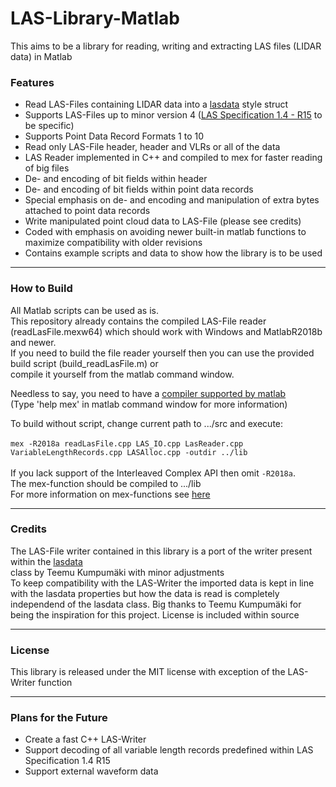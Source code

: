 # LAS-Library-Matlab
This aims to be a library for reading, writing and extracting LAS files (LIDAR data) in Matlab

### Features 
- Read LAS-Files containing LIDAR data into a [lasdata](https://www.mathworks.com/matlabcentral/fileexchange/48073-lasdata) style struct
- Supports LAS-Files up to minor version 4 ([LAS Specification 1.4 - R15](https://www.asprs.org/wp-content/uploads/2019/07/LAS_1_4_r15.pdf) to be specific)
- Supports Point Data Record Formats 1 to 10
- Read only LAS-File header, header and VLRs or all of the data
- LAS Reader implemented in C++ and compiled to mex for faster reading of big files
- De- and encoding of bit fields within header
- De- and encoding of bit fields within point data records
- Special emphasis on de- and encoding and manipulation of extra bytes attached to point data records
- Write manipulated point cloud data to LAS-File (please see credits)
- Coded with emphasis on avoiding newer built-in matlab functions to maximize compatibility with older revisions
- Contains example scripts and data to show how the library is to be used

---
### How to Build
All Matlab scripts can be used as is.<br>
This repository already contains the compiled LAS-File reader (readLasFile.mexw64) which should work with Windows and MatlabR2018b and newer.<br>
If you need to build the file reader yourself then you can use the provided build script (build_readLasFile.m) or <br>
compile it yourself from the matlab command window.

Needless to say, you need to have a [compiler supported by matlab](https://de.mathworks.com/support/requirements/previous-releases.html)<br>
(Type 'help mex' in matlab command window for more information)  

To build without script, change current path to .../src and execute:
<br>
<br>
```mex -R2018a readLasFile.cpp LAS_IO.cpp LasReader.cpp VariableLengthRecords.cpp LASAlloc.cpp -outdir ../lib```
<br>
<br>
If you lack support of the Interleaved Complex API then omit `-R2018a`.<br>
The mex-function should be compiled to .../lib<br>
For more information on mex-functions see [here](https://www.mathworks.com/help/matlab/ref/mex.html)

---
### Credits
The LAS-File writer contained in this library is a port of the writer present within the [lasdata](https://www.mathworks.com/matlabcentral/fileexchange/48073-lasdata) <br>class by Teemu Kumpumäki with minor adjustments<br>
To keep compatibility with the LAS-Writer the imported data is kept in line with the lasdata properties but how the data is read is completely<br>
independend of the lasdata class. Big thanks to Teemu Kumpumäki for being the inspiration for this project.
License is included within source

---
### License
This library is released under the MIT license with exception of the LAS-Writer function

---
### Plans for the Future
- Create a fast C++ LAS-Writer
- Support decoding of all variable length records predefined within LAS Specification 1.4 R15
- Support external waveform data
